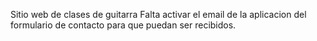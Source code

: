 Sitio web de clases de guitarra
Falta activar el email de la aplicacion del formulario de contacto para que puedan ser recibidos.
